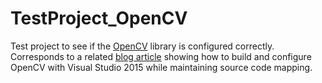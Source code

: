 # TestProject_OpenCV
Test project to see if the [OpenCV](https://github.com/opencv/opencv) library is configured correctly. Corresponds to a related [blog article](https://milania.de/blog/Building_and_configuring_OpenCV_in_Visual_Studio_2015_with_source_code_mapping) showing how to build and configure OpenCV with Visual Studio 2015 while maintaining source code mapping.
